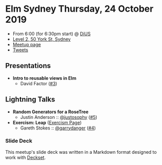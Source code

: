 # Elm Sydney Thursday, 24 October 2019

- From 6:00 (for 6:30pm start) @ [DiUS][]
- [Level 2, 50 York St, Sydney][]
- [Meetup page][]
- [Tweets][]

## Presentations

- **Intro to reusable views in Elm**
  - David Factor ([#3][])

## Lightning Talks

- **Random Generators for a RoseTree**
  - Justin Anderson :: [@justosophy][] ([#5][])
- **Exercism: Leap** ([Exercism Page][])
  - Gareth Stokes :: [@garrydanger][] ([#4][])

### Slide Deck

This meetup's slide deck was written in a Markdown format designed to work with
[Deckset][].

[#3]: https://github.com/elmsydney/elmsydney/issues/3
[@justosophy]: https://twitter.com/justosophy
[#5]: https://github.com/elmsydney/elmsydney/issues/5
[@garrydanger]: https://twitter.com/garrydanger
[#4]: https://github.com/elmsydney/elmsydney/issues/4
[Exercism Page]: https://exercism.io/tracks/elm/exercises/leap
[DiUS]: https://dius.com.au/
[Level 2, 50 York St, Sydney]: https://goo.gl/maps/TAKdeYUjHuejtJwK7
[Meetup page]: https://www.meetup.com/Sydney-Elm-Meetup/events/265554170/
[Tweets]: https://twitter.com/search?f=tweets&q=ElmSydney%20since%3A2019-10-23%20until%3A2019-10-25&src=typd
[Deckset]: https://www.decksetapp.com/
